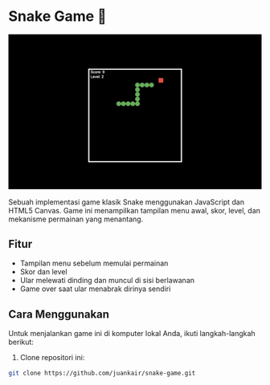 # Snake Game 🐍

![Snake Game Screenshot](./screenshot.png)

Sebuah implementasi game klasik Snake menggunakan JavaScript dan HTML5 Canvas. Game ini menampilkan tampilan menu awal, skor, level, dan mekanisme permainan yang menantang.

## Fitur

- Tampilan menu sebelum memulai permainan
- Skor dan level
- Ular melewati dinding dan muncul di sisi berlawanan
- Game over saat ular menabrak dirinya sendiri

## Cara Menggunakan

Untuk menjalankan game ini di komputer lokal Anda, ikuti langkah-langkah berikut:

1. Clone repositori ini:

```bash
git clone https://github.com/juankair/snake-game.git